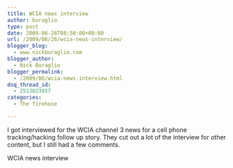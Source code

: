 ```yaml
---
title: WCIA news interview
author: buraglio
type: post
date: 2009-06-26T08:50:00+00:00
url: /2009/06/26/wcia-news-interview/
blogger_blog:
  - www.nickburaglio.com
blogger_author:
  - Nick Buraglio
blogger_permalink:
  - /2009/06/wcia-news-interview.html
dsq_thread_id:
  - 2513023957
categories:
  - The firehose

---
```

I got interviewed for the WCIA channel 3 news for a cell phone tracking/hacking follow up story. They cut out a lot of the interview for other content, but I still had a few comments. 

<div>
  WCIA news interview
</div>